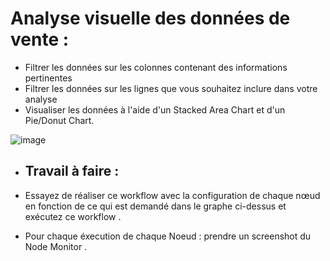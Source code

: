 # Analyse visuelle des données de vente :

- Filtrer les données sur les colonnes contenant des informations pertinentes
- Filtrer les données sur les lignes que vous souhaitez inclure dans votre analyse
- Visualiser les données à l'aide d'un Stacked Area Chart et d'un Pie/Donut Chart.

![image](https://user-images.githubusercontent.com/123749462/224999108-3fbf2bf8-df31-43d9-9534-765d661d08c6.png)

- ## **Travail à faire :**

- Essayez de réaliser ce workflow avec la configuration de chaque nœud en fonction de ce qui est demandé dans le graphe ci-dessus et exécutez ce workflow .
- Pour chaque éxecution de chaque Noeud : prendre un screenshot du Node Monitor .
